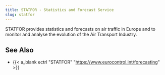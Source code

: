 ```yaml
---
title: STATFOR - Statistics and Forecast Service
slug: statfor
---
```


STATFOR provides statistics and forecasts on air traffic in Europe
and to monitor and analyse the evolution of the Air Transport Industry.

## See Also

* {{< a_blank ectrl "STATFOR" "https://www.eurocontrol.int/forecasting" >}}
